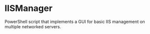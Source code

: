 # IISManager
PowerShell script that implements a GUI for basic IIS management on multiple networked servers.
